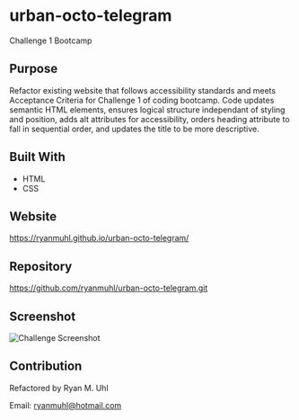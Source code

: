 # urban-octo-telegram
Challenge 1 Bootcamp

## Purpose
Refactor existing website that follows accessibility standards and meets Acceptance Criteria for Challenge 1 of coding bootcamp.  Code updates semantic HTML elements, ensures logical structure independant of styling and position, adds alt attributes for accessibility, orders heading attribute to fall in sequential order, and updates the title to be more descriptive.

## Built With
* HTML
* CSS

## Website
https://ryanmuhl.github.io/urban-octo-telegram/

## Repository
https://github.com/ryanmuhl/urban-octo-telegram.git

## Screenshot
![Challenge Screenshot](https://github.com/ryanmuhl/urban-octo-telegram.git/assets/css/images/challenge-picture.png)

## Contribution
Refactored by Ryan M. Uhl

Email: ryanmuhl@hotmail.com
